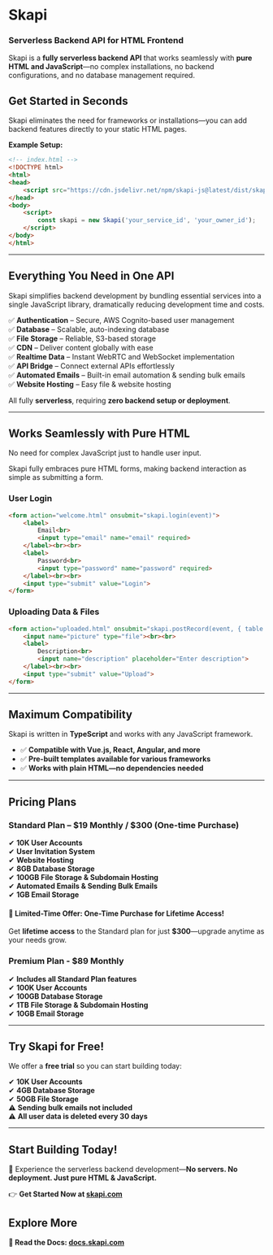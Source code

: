# **Skapi**  
### **Serverless Backend API for HTML Frontend**  

Skapi is a **fully serverless backend API** that works seamlessly with **pure HTML and JavaScript**—no complex installations, no backend configurations, and no database management required.  

## **Get Started in Seconds**  

Skapi eliminates the need for frameworks or installations—you can add backend features directly to your static HTML pages.  

**Example Setup:**  

```html
<!-- index.html -->
<!DOCTYPE html>
<html>
<head>
    <script src="https://cdn.jsdelivr.net/npm/skapi-js@latest/dist/skapi.js"></script>
</head>
<body>
    <script>
        const skapi = new Skapi('your_service_id', 'your_owner_id');
    </script>
</body>
</html>
```

---

## **Everything You Need in One API**  

Skapi simplifies backend development by bundling essential services into a single JavaScript library, dramatically reducing development time and costs.  

✅ **Authentication** – Secure, AWS Cognito-based user management  
✅ **Database** – Scalable, auto-indexing database  
✅ **File Storage** – Reliable, S3-based storage  
✅ **CDN** – Deliver content globally with ease  
✅ **Realtime Data** – Instant WebRTC and WebSocket implementation  
✅ **API Bridge** – Connect external APIs effortlessly  
✅ **Automated Emails** – Built-in email automation & sending bulk emails  
✅ **Website Hosting** – Easy file & website hosting  

All fully **serverless**, requiring **zero backend setup or deployment**.  

---

## **Works Seamlessly with Pure HTML**  

No need for complex JavaScript just to handle user input.

Skapi fully embraces pure HTML forms, making backend interaction as simple as submitting a form.  

### **User Login**  

```html
<form action="welcome.html" onsubmit="skapi.login(event)">
    <label>
        Email<br>
        <input type="email" name="email" required>
    </label><br><br>
    <label>
        Password<br>
        <input type="password" name="password" required>
    </label><br><br>
    <input type="submit" value="Login">
</form>
```

### **Uploading Data & Files**  

```html
<form action="uploaded.html" onsubmit="skapi.postRecord(event, { table: 'my_photos' })">
    <input name="picture" type="file"><br><br>
    <label>
        Description<br>
        <input name="description" placeholder="Enter description">
    </label><br><br>
    <input type="submit" value="Upload">
</form>
```

---

## **Maximum Compatibility**  

Skapi is written in **TypeScript** and works with any JavaScript framework.  

- ✅ **Compatible with Vue.js, React, Angular, and more**  
- ✅ **Pre-built templates available for various frameworks**  
- ✅ **Works with plain HTML—no dependencies needed**  

---

## **Pricing Plans**  

### **Standard Plan** – $19 Monthly / $300 (One-time Purchase)  
✔ **10K User Accounts**  
✔ **User Invitation System**  
✔ **Website Hosting**  
✔ **8GB Database Storage**  
✔ **100GB File Storage & Subdomain Hosting**  
✔ **Automated Emails & Sending Bulk Emails**  
✔ **1GB Email Storage**  

#### **🚀 Limited-Time Offer: One-Time Purchase for Lifetime Access!**  
Get **lifetime access** to the Standard plan for just **$300**—upgrade anytime as your needs grow.

### **Premium Plan** - $89 Monthly  
✔ **Includes all Standard Plan features**  
✔ **100K User Accounts**  
✔ **100GB Database Storage**  
✔ **1TB File Storage & Subdomain Hosting**  
✔ **10GB Email Storage**  

---

## **Try Skapi for Free!**  

We offer a **free trial** so you can start building today:  

✔ **10K User Accounts**  
✔ **4GB Database Storage**  
✔ **50GB File Storage**  
⚠ **Sending bulk emails not included**  
⚠ **All user data is deleted every 30 days**  

---

## **Start Building Today!**  
🚀 Experience the serverless backend development—**No servers. No deployment. Just pure HTML & JavaScript.**  

👉 **Get Started Now at [skapi.com](https://skapi.com)**  

## **Explore More**

**📖 Read the Docs: [docs.skapi.com](https://docs.skapi.com)**